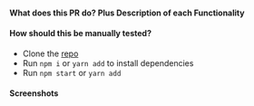 #### What does this PR do? Plus Description of each Functionality
#### How should this be manually tested?
- Clone the [repo](https://github.com/ngirimana/todo)
- Run ```npm i``` or ```yarn add``` to install dependencies
- Run ```npm start``` or ```yarn add```


#### Screenshots 
